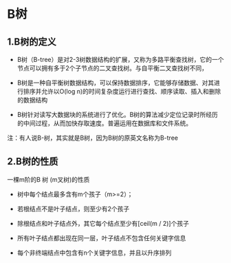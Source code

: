 # B树

## 1.B树的定义

- B树（B-tree）是对2-3树数据结构的扩展，又称为多路平衡查找树，它的一个节点可以拥有多于2个子节点的二叉查找树。与自平衡二叉查找树不同，

- B树是一种自平衡树数据结构，可以保持数据排序，它能够存储数据、对其进行排序并允许以O(log n)的时间复杂度运行进行查找、顺序读取、插入和删除的数据结构
 
- B树针对读写大数据块的系统进行了优化。B树的算法减少定位记录时所经历的中间过程，从而加快存取速度。普遍运用在数据库和文件系统。

注：有人说B-树，其实就是B树，因为B树的原英文名称为B-tree

## 2.B树的性质

一棵m阶的B 树 (m叉树)的性质

- 树中每个结点最多含有m个孩子（m>=2）；
 
- 若根结点不是叶子结点，则至少有2个孩子
 
- 除根结点和叶子结点外，其它每个结点至少有[ceil(m / 2)]个孩子
 
- 所有叶子结点都出现在同一层，叶子结点不包含任何关键字信息
 
- 每个非终端结点中包含有n个关键字信息，并且以升序排列

